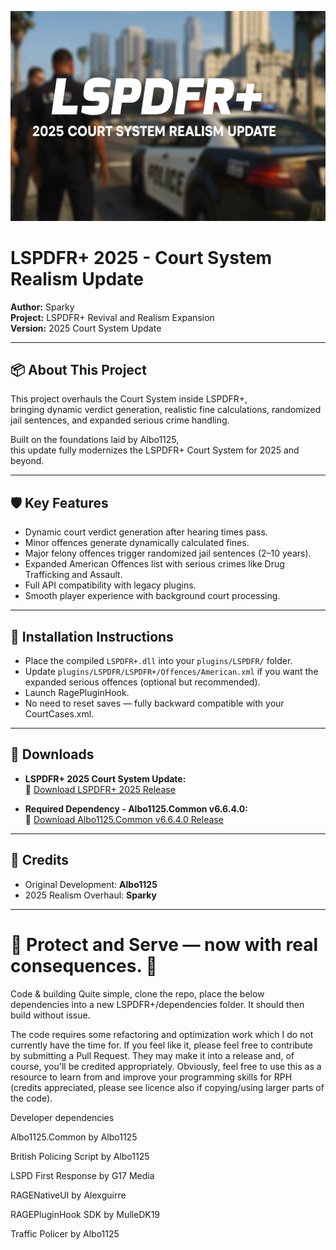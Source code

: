 <p align="center">
  <img src="Assets/banner.png" alt="LSPDFR+ 2025 Court System Update" />
</p>

# LSPDFR+ 2025 - Court System Realism Update

**Author:** Sparky  
**Project:** LSPDFR+ Revival and Realism Expansion  
**Version:** 2025 Court System Update

---

## 📦 About This Project

This project overhauls the Court System inside LSPDFR+,  
bringing dynamic verdict generation, realistic fine calculations, randomized jail sentences, and expanded serious crime handling.

Built on the foundations laid by Albo1125,  
this update fully modernizes the LSPDFR+ Court System for 2025 and beyond.

---

## 🛡️ Key Features

- Dynamic court verdict generation after hearing times pass.
- Minor offences generate dynamically calculated fines.
- Major felony offences trigger randomized jail sentences (2–10 years).
- Expanded American Offences list with serious crimes like Drug Trafficking and Assault.
- Full API compatibility with legacy plugins.
- Smooth player experience with background court processing.

---

## 📂 Installation Instructions

- Place the compiled `LSPDFR+.dll` into your `plugins/LSPDFR/` folder.
- Update `plugins/LSPDFR/LSPDFR+/Offences/American.xml` if you want the expanded serious offences (optional but recommended).
- Launch RagePluginHook.
- No need to reset saves — fully backward compatible with your CourtCases.xml.

---

## 📜 Downloads

- **LSPDFR+ 2025 Court System Update:**  
🔗 [Download LSPDFR+ 2025 Release](https://github.com/Sparky81x/LSPDFR-Plus-2025Update/releases)

- **Required Dependency - Albo1125.Common v6.6.4.0:**  
🔗 [Download Albo1125.Common v6.6.4.0 Release](https://github.com/Sparky81x/Albo1125.Common-6.6.4.0/releases)

---

## 📜 Credits

- Original Development: **Albo1125**
- 2025 Realism Overhaul: **Sparky**

---

# 📣 Protect and Serve — now with real consequences. 🚓


Code & building
Quite simple, clone the repo, place the below dependencies into a new LSPDFR+/dependencies folder. It should then build without issue.

The code requires some refactoring and optimization work which I do not currently have the time for. If you feel like it, please feel free to contribute by submitting a Pull Request. They may make it into a release and, of course, you'll be credited appropriately. Obviously, feel free to use this as a resource to learn from and improve your programming skills for RPH (credits appreciated, please see licence also if copying/using larger parts of the code).

Developer dependencies

Albo1125.Common by Albo1125

British Policing Script by Albo1125

LSPD First Response by G17 Media

RAGENativeUI by Alexguirre

RAGEPluginHook SDK by MulleDK19

Traffic Policer by Albo1125
